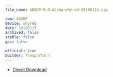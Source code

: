 ```yaml
---
file_name: AOSDP-9.0-Alpha-whyred-20190113.zip

rom: AOSDP
device: whyred
date: 20190113
archived: false
stable: false
gsi: false

official: true
builder: Thespartann
---
```


<!-- Insert downloads here: -->

* [Direct Download](https://ams01.downloads.aosdp.com/AOSDP-9.0-Alpha-whyred-20190113/)
